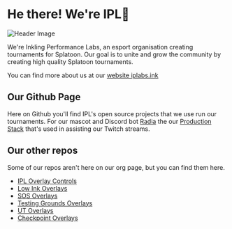 # He there! We're IPL👋

![Header Image](https://iplabs.ink/images/orgBanner.png)

We're Inkling Performance Labs, an esport organisation creating tournaments for Splatoon. Our goal is to unite and grow the community by creating high quality Splatoon tournaments.

You can find more about us at our [website iplabs.ink](https://iplabs.ink)

## Our Github Page

Here on Github you'll find  IPL's open source projects that we use run our tournaments. For our mascot and Discord bot [Radia](https://github.com/IPLSplatoon/Radia) the our [Production Stack](https://github.com/IPLSplatoon/Radia-Productions) that's used in assisting our Twitch streams.

## Our other repos

Some of our repos aren't here on our org page, but you can find them here.

- [IPL Overlay Controls](https://github.com/inkfarer/ipl-overlay-controls)
- [Low Ink Overlays](https://github.com/inkfarer/low-ink-overlays)
- [SOS Overlays](https://github.com/inkfarer/sos-overlays)
- [Testing Grounds Overlays](https://github.com/inkfarer/ut-overlays)
- [UT Overlays](https://github.com/inkfarer/ut-overlays)
- [Checkpoint Overlays](https://github.com/inkfarer/checkpoint-overlays)

